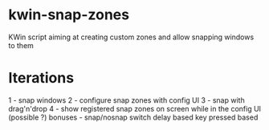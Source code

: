 # kwin-snap-zones
KWin script aiming at creating custom zones and allow snapping windows to them

# Iterations

1 - snap windows
2 - configure snap zones with config UI
3 - snap with drag'n'drop
4 - show registered snap zones on screen while in the config UI (possible ?)
bonuses - snap/nosnap switch
  delay based
  key pressed based